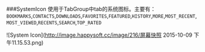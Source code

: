###SystemIcon
使用于TabGroup中tab的系统图标。主要有：`BOOKMARKS`,`CONTACTS`,`DOWNLOADS`,`FAVORITES`,`FEATURED`,`HISTORY`,`MORE`,`MOST_RECENT`,`MOST_VIEWED`,`RECENTS`,`SEARCH`,`TOP_RATED`

![System Icon](http://image.happysoft.cc/image/216/屏幕快照 2015-10-09 下午11.15.53.png)
